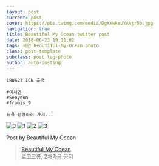 ```yaml
---
layout: post
current: post
cover: https://pbs.twimg.com/media/DgXkwkeUYAAjr5o.jpg
navigation: true
title: Beautiful My Ocean twitter post
date: 2018-06-23 19:11:02
tags: 서연 Beautiful-My-Ocean photo
class: post-template
subclass: post tag-photo
author: auto-posting
---
```


```  
180623 ICN 출국  
  
#이서연  
#Seoyeon  
#fromis_9   
  
뉴욕 점령하러 가셔...  

```

![0](https://pbs.twimg.com/media/DgXkqtkUcAER_I-.jpg)
![1](https://pbs.twimg.com/media/DgXksaqVMAUwVx7.jpg)
![2](https://pbs.twimg.com/media/DgXkuBTVAAEXIW0.jpg)
![3](https://pbs.twimg.com/media/DgXkwkeUYAAjr5o.jpg)


Post by Beautiful My Ocean

> [Beautiful My Ocean](https://twitter.com/BMO_fromis)  
  로고크롭, 2차가공 금지